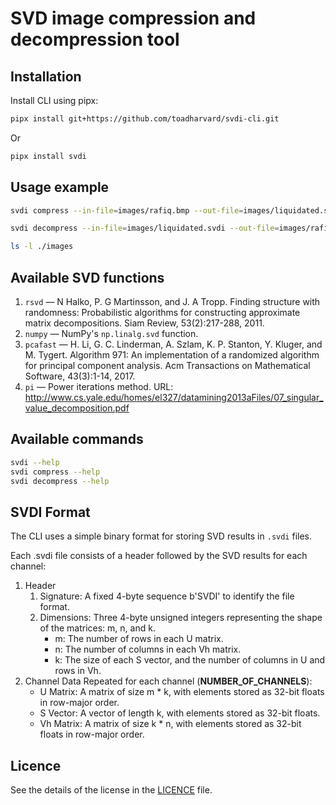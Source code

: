 # SVD image compression and decompression tool

## Installation
Install CLI using pipx:
```bash
pipx install git+https://github.com/toadharvard/svdi-cli.git
```
Or
```bash
pipx install svdi
```

## Usage example
```bash
svdi compress --in-file=images/rafiq.bmp --out-file=images/liquidated.svdi --compression=3 --method=numpy

svdi decompress --in-file=images/liquidated.svdi --out-file=images/rafiq2.bmp

ls -l ./images
```
## Available SVD functions
1. `rsvd` —  N Halko, P. G Martinsson, and J. A Tropp. Finding structure with randomness: Probabilistic algorithms for constructing approximate matrix decompositions. Siam Review, 53(2):217-288, 2011.
2. `numpy` — NumPy's `np.linalg.svd` function.
3. `pcafast` — H. Li, G. C. Linderman, A. Szlam, K. P. Stanton, Y. Kluger, and M. Tygert. Algorithm 971: An implementation of a randomized algorithm for principal component analysis. Acm Transactions on Mathematical Software, 43(3):1-14, 2017.
4. `pi` — Power iterations method. URL: http://www.cs.yale.edu/homes/el327/datamining2013aFiles/07_singular_value_decomposition.pdf


## Available commands
```bash
svdi --help
svdi compress --help
svdi decompress --help
```

## SVDI Format

The CLI uses a simple binary format for storing SVD results in `.svdi` files.

Each .svdi file consists of a header followed by the SVD results for each channel:

1. Header
   1. Signature: A fixed 4-byte sequence b'SVDI' to identify the file format.
   2. Dimensions: Three 4-byte unsigned integers representing the shape of the matrices: m, n, and k.
       * m: The number of rows in each U matrix.
       * n: The number of columns in each Vh matrix.
       * k: The size of each S vector, and the number of columns in U and rows in Vh.
2. Channel Data
   Repeated for each channel (**NUMBER_OF_CHANNELS**):
      * U Matrix: A matrix of size m * k, with elements stored as 32-bit floats in row-major order.
      * S Vector: A vector of length k, with elements stored as 32-bit floats.
      * Vh Matrix: A matrix of size k * n, with elements stored as 32-bit floats in row-major order.

## Licence
See the details of the license in the [LICENCE](./LICENCE) file.

